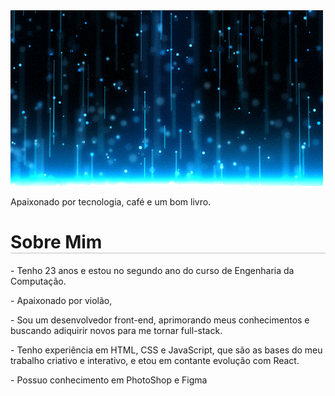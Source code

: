<img src="./assets/home.gif" alt="">
<p>Apaixonado por tecnologia, café e um bom livro.</p>

<h1 style="border-bottom: 1px solid silver;">Sobre Mim</h1>

<p>- Tenho 23 anos e estou no segundo ano do curso de Engenharia da Computação.</p>

<p>- Apaixonado por violão, </p>

<p>- Sou um desenvolvedor front-end, aprimorando meus conhecimentos e buscando adiquirir novos para me tornar full-stack.</p>

<p>- Tenho experiência em HTML, CSS e JavaScript, que são as bases do meu trabalho criativo e interativo, e etou em contante evolução com React.</p>

<p>- Possuo conhecimento em PhotoShop e Figma</p>


<img src="" alt="">
<img src="" alt="">
<img src="" alt="">
